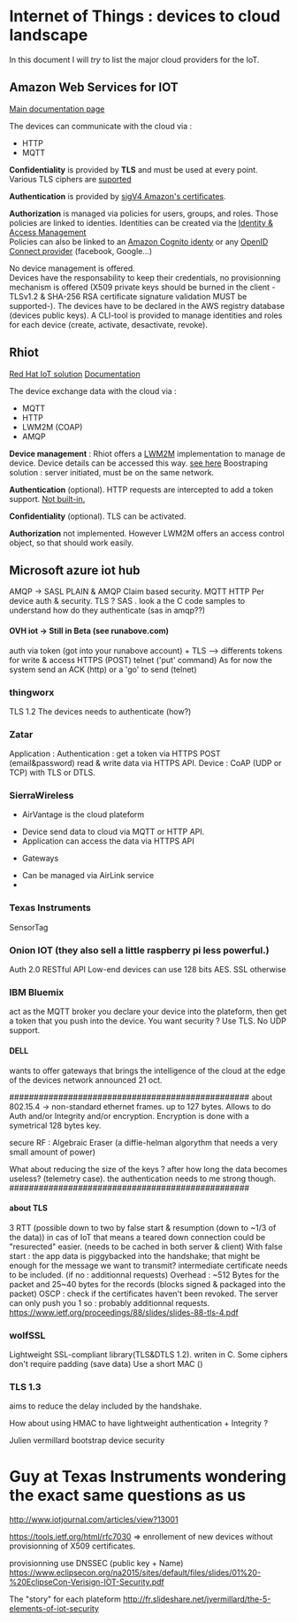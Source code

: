 # Internet of Things :  devices to cloud landscape

In this document I will *try* to list the major cloud providers for the IoT.


## Amazon Web Services for IOT

[Main documentation page](http://docs.aws.amazon.com/iot/latest/developerguide/what-is-aws-iot.html)

The devices can communicate with the cloud via :
 + HTTP
 + MQTT

**Confidentiality** is provided by **TLS** and must be used at every point.   
Various TLS ciphers are [suported](http://docs.aws.amazon.com/iot/latest/developerguide/iot-security-identity.html)    

**Authentication** is provided by [sigV4 Amazon's certificates](http://docs.aws.amazon.com/general/latest/gr/signature-version-4.html).   

**Authorization** is managed via policies for users, groups, and roles.
Those policies are linked to identies. Identities can be created via the [Identity & Access Management](https://aws.amazon.com/fr/iam/)    
Policies can also be linked to an [Amazon Cognito identy](https://docs.aws.amazon.com/cognito/devguide/identity/) or any [OpenID Connect provider](https://docs.aws.amazon.com/cognito/devguide/identity/external-providers/openid-connect/) (facebook, Google...)

No device management is offered.    
Devices have the responsability to keep their credentials, no provisionning mechanism is offered (X509 private keys should be burned in the client - TLSv1.2 & SHA-256 RSA certificate signature validation MUST be supported-).
The devices have to be declared in the AWS registry database (devices public keys). A CLI-tool is provided to manage identities and roles for each device (create, activate, desactivate, revoke).    


## Rhiot
[Red Hat IoT solution](http://rhiot.io)
[Documentation](https://github.com/rhiot/rhiot/blob/master/docs/readme.md)

The device exchange data with the cloud via :
 - MQTT
 - HTTP
 - LWM2M (COAP)
 - AMQP

**Device management** : Rhiot offers a [LWM2M](LWM2M/LWM2M.md) implementation to manage de device. Device details can be accessed this way. [see here](https://github.com/rhiot/rhiot/blob/master/docs/readme.md#reading-devices-details)
Boostraping solution : server initiated, must be on the same network.

**Authentication** (optional). HTTP requests are intercepted to add a token support. [Not built-in.](https://github.com/rhiot/rhiot/blob/master/docs/readme.md#intercepting-rest-api-requests)

**Confidentiality** (optional). TLS can be activated.

**Authorization** not implemented. However LWM2M offers an access control object, so that should work easily.


## Microsoft azure iot hub
AMQP -> SASL PLAIN  & AMQP Claim based security.
MQTT
HTTP
Per device auth & security.
TLS ?
SAS . look a the C code samples to understand how do they authenticate (sas in amqp??)



#### OVH iot -> Still in Beta (see runabove.com)
auth via token (got into your runabove account) + TLS
--> differents tokens for write & access
HTTPS (POST)
telnet ('put' command)
As for now the system send an ACK (http) or a 'go' to send (telnet)


### thingworx
TLS 1.2
The devices needs to authenticate (how?)


### Zatar 
Application : Authentication : get a token via HTTPS POST (email&password)
	read & write data via HTTPS API.
Device : CoAP (UDP or TCP) with TLS or DTLS.


### SierraWireless
 - AirVantage is the cloud plateform
  * Device send data to cloud via MQTT or HTTP API.
  * Application can access the data via HTTPS API

 - Gateways
  * Can be managed via AirLink service
  * 

### Texas Instruments
SensorTag

### Onion IOT (they also sell a little raspberry pi less powerful.)
Auth 2.0 
RESTful API
Low-end devices can use 128 bits AES. SSL otherwise


### IBM Bluemix
act as the MQTT broker
you declare your device into the plateform, then get a token that you push into the device.
You want security ? Use TLS. No UDP support.

#### DELL 
wants to offer gateways that brings the intelligence of the cloud at the edge of the devices network
announced 21 oct.


#################################################
about 802.15.4 -> non-standard ethernet frames. up to 127 bytes. Allows to do Auth and/or Integrity and/or encryption. Encryption is done with a symetrical 128 bytes key. 

secure RF : Algebraic Eraser (a diffie-helman algorythm that needs a very small amount of power)

What about reducing the size of the keys ? after how long the data becomes useless? (telemetry case). the authentication needs to me strong though.
#################################################

#### about TLS
3 RTT (possible down to two by false start & resumption (down to ~1/3 of the data)) in cas of IoT that means a teared down connection could be "resurected" easier. (needs to be cached in both server & client)
With false start : the app data is piggybacked into the handshake; that might be enough for the message we want to transmit?
intermediate certificate needs to be included. (if no : additionnal requests)
Overhead : ~512 Bytes for the packet and 25~40 bytes for the records (blocks signed & packaged into the packet)
OSCP : check if the certificates haven't been revoked. The server can only push you 1 so : probably additionnal requests.
https://www.ietf.org/proceedings/88/slides/slides-88-tls-4.pdf

### wolfSSL
Lightweight SSL-compliant library(TLS&DTLS 1.2). writen in C.
Some ciphers don't require padding (save data)
Use a short MAC ()

### TLS 1.3 
aims to reduce the delay included by the handshake.

How about using HMAC to have lightweight authentication + Integrity ?

Julien vermillard
bootstrap device security

# Guy at Texas Instruments wondering the exact same questions as us 
http://www.iotjournal.com/articles/view?13001

https://tools.ietf.org/html/rfc7030 => enrollement of new devices without provisionning of X509 certificates.


provisionning 
use DNSSEC (public key + Name) https://www.eclipsecon.org/na2015/sites/default/files/slides/01%20-%20EclipseCon-Verisign-IOT-Security.pdf

The "story" for each plateform
http://fr.slideshare.net/jvermillard/the-5-elements-of-iot-security